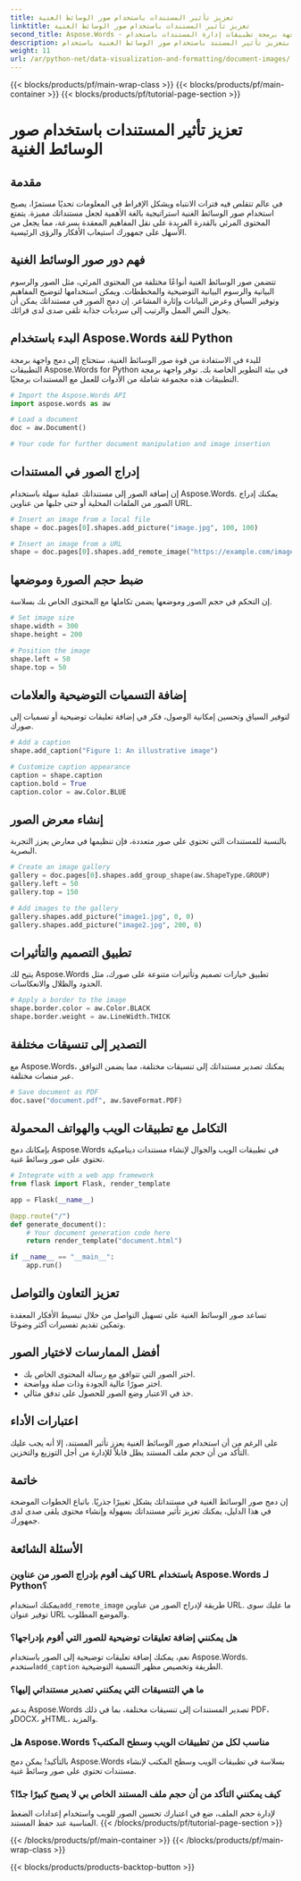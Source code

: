 ```yaml
---
title: تعزيز تأثير المستندات باستخدام صور الوسائط الغنية
linktitle: تعزيز تأثير المستندات باستخدام صور الوسائط الغنية
second_title: Aspose.Words - واجهة برمجة تطبيقات إدارة المستندات باستخدام Python
description: قم بتعزيز تأثير المستند باستخدام صور الوسائط الغنية باستخدام Aspose.Words for Python. تعرّف على كيفية إدراج الصور وتصميمها وتحسينها خطوة بخطوة.
weight: 11
url: /ar/python-net/data-visualization-and-formatting/document-images/
---
```


{{< blocks/products/pf/main-wrap-class >}}
{{< blocks/products/pf/main-container >}}
{{< blocks/products/pf/tutorial-page-section >}}

# تعزيز تأثير المستندات باستخدام صور الوسائط الغنية


## مقدمة

في عالم تتقلص فيه فترات الانتباه ويشكل الإفراط في المعلومات تحديًا مستمرًا، يصبح استخدام صور الوسائط الغنية استراتيجية بالغة الأهمية لجعل مستنداتك مميزة. يتمتع المحتوى المرئي بالقدرة الفريدة على نقل المفاهيم المعقدة بسرعة، مما يجعل من الأسهل على جمهورك استيعاب الأفكار والرؤى الرئيسية.

## فهم دور صور الوسائط الغنية

تتضمن صور الوسائط الغنية أنواعًا مختلفة من المحتوى المرئي، مثل الصور والرسوم البيانية والرسوم البيانية التوضيحية والمخططات. ويمكن استخدامها لتوضيح المفاهيم وتوفير السياق وعرض البيانات وإثارة المشاعر. إن دمج الصور في مستنداتك يمكن أن يحول النص الممل والرتيب إلى سرديات جذابة تلقى صدى لدى قرائك.

## البدء باستخدام Aspose.Words للغة Python

للبدء في الاستفادة من قوة صور الوسائط الغنية، ستحتاج إلى دمج واجهة برمجة التطبيقات Aspose.Words for Python في بيئة التطوير الخاصة بك. توفر واجهة برمجة التطبيقات هذه مجموعة شاملة من الأدوات للعمل مع المستندات برمجيًا.

```python
# Import the Aspose.Words API
import aspose.words as aw

# Load a document
doc = aw.Document()

# Your code for further document manipulation and image insertion
```

## إدراج الصور في المستندات

إن إضافة الصور إلى مستنداتك عملية سهلة باستخدام Aspose.Words. يمكنك إدراج الصور من الملفات المحلية أو حتى جلبها من عناوين URL.

```python
# Insert an image from a local file
shape = doc.pages[0].shapes.add_picture("image.jpg", 100, 100)

# Insert an image from a URL
shape = doc.pages[0].shapes.add_remote_image("https://example.com/image.jpg"، 100، 100)
```

## ضبط حجم الصورة وموضعها

إن التحكم في حجم الصور وموضعها يضمن تكاملها مع المحتوى الخاص بك بسلاسة.

```python
# Set image size
shape.width = 300
shape.height = 200

# Position the image
shape.left = 50
shape.top = 50
```

## إضافة التسميات التوضيحية والعلامات

لتوفير السياق وتحسين إمكانية الوصول، فكر في إضافة تعليقات توضيحية أو تسميات إلى صورك.

```python
# Add a caption
shape.add_caption("Figure 1: An illustrative image")

# Customize caption appearance
caption = shape.caption
caption.bold = True
caption.color = aw.Color.BLUE
```

## إنشاء معرض الصور

بالنسبة للمستندات التي تحتوي على صور متعددة، فإن تنظيمها في معارض يعزز التجربة البصرية.

```python
# Create an image gallery
gallery = doc.pages[0].shapes.add_group_shape(aw.ShapeType.GROUP)
gallery.left = 50
gallery.top = 150

# Add images to the gallery
gallery.shapes.add_picture("image1.jpg", 0, 0)
gallery.shapes.add_picture("image2.jpg", 200, 0)
```

## تطبيق التصميم والتأثيرات

يتيح لك Aspose.Words تطبيق خيارات تصميم وتأثيرات متنوعة على صورك، مثل الحدود والظلال والانعكاسات.

```python
# Apply a border to the image
shape.border.color = aw.Color.BLACK
shape.border.weight = aw.LineWidth.THICK
```

## التصدير إلى تنسيقات مختلفة

مع Aspose.Words، يمكنك تصدير مستنداتك إلى تنسيقات مختلفة، مما يضمن التوافق عبر منصات مختلفة.

```python
# Save document as PDF
doc.save("document.pdf", aw.SaveFormat.PDF)
```

## التكامل مع تطبيقات الويب والهواتف المحمولة

بإمكانك دمج Aspose.Words في تطبيقات الويب والجوال لإنشاء مستندات ديناميكية تحتوي على صور وسائط غنية.

```python
# Integrate with a web app framework
from flask import Flask, render_template

app = Flask(__name__)

@app.route("/")
def generate_document():
    # Your document generation code here
    return render_template("document.html")

if __name__ == "__main__":
    app.run()
```

## تعزيز التعاون والتواصل

تساعد صور الوسائط الغنية على تسهيل التواصل من خلال تبسيط الأفكار المعقدة وتمكين تقديم تفسيرات أكثر وضوحًا.

## أفضل الممارسات لاختيار الصور

- اختر الصور التي تتوافق مع رسالة المحتوى الخاص بك.
- اختر صورًا عالية الجودة وذات صلة وواضحة.
- خذ في الاعتبار وضع الصور للحصول على تدفق مثالي.

## اعتبارات الأداء

على الرغم من أن استخدام صور الوسائط الغنية يعزز تأثير المستند، إلا أنه يجب عليك التأكد من أن حجم ملف المستند يظل قابلاً للإدارة من أجل التوزيع والتخزين.

## خاتمة

إن دمج صور الوسائط الغنية في مستنداتك يشكل تغييرًا جذريًا. باتباع الخطوات الموضحة في هذا الدليل، يمكنك تعزيز تأثير مستنداتك بسهولة وإنشاء محتوى يلقى صدى لدى جمهورك.

## الأسئلة الشائعة

### كيف أقوم بإدراج الصور من عناوين URL باستخدام Aspose.Words لـ Python؟

 يمكنك استخدام`add_remote_image` طريقة لإدراج الصور من عناوين URL. ما عليك سوى توفير عنوان URL والموضع المطلوب.

### هل يمكنني إضافة تعليقات توضيحية للصور التي أقوم بإدراجها؟

 نعم، يمكنك إضافة تعليقات توضيحية إلى الصور باستخدام Aspose.Words. استخدم`add_caption` الطريقة وتخصيص مظهر التسمية التوضيحية.

### ما هي التنسيقات التي يمكنني تصدير مستنداتي إليها؟

يدعم Aspose.Words تصدير المستندات إلى تنسيقات مختلفة، بما في ذلك PDF، وDOCX، وHTML، والمزيد.

### هل Aspose.Words مناسب لكل من تطبيقات الويب وسطح المكتب؟

بالتأكيد! يمكن دمج Aspose.Words بسلاسة في تطبيقات الويب وسطح المكتب لإنشاء مستندات تحتوي على صور وسائط غنية.

### كيف يمكنني التأكد من أن حجم ملف المستند الخاص بي لا يصبح كبيرًا جدًا؟

لإدارة حجم الملف، ضع في اعتبارك تحسين الصور للويب واستخدام إعدادات الضغط المناسبة عند حفظ المستند.
{{< /blocks/products/pf/tutorial-page-section >}}

{{< /blocks/products/pf/main-container >}}
{{< /blocks/products/pf/main-wrap-class >}}

{{< blocks/products/products-backtop-button >}}

